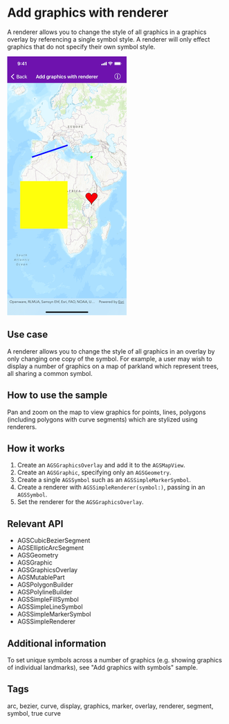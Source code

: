 # Add graphics with renderer

A renderer allows you to change the style of all graphics in a graphics overlay by referencing a single symbol style. A renderer will only effect graphics that do not specify their own symbol style.

![Image of add graphics with renderer](add-graphics-with-renderer.png)

## Use case

A renderer allows you to change the style of all graphics in an overlay by only changing one copy of the symbol. For example, a user may wish to display a number of graphics on a map of parkland which represent trees, all sharing a common symbol.

## How to use the sample

Pan and zoom on the map to view graphics for points, lines, polygons (including polygons with curve segments) which are stylized using renderers.

## How it works

1. Create an `AGSGraphicsOverlay` and add it to the `AGSMapView`.
2. Create an `AGSGraphic`, specifying only an `AGSGeometry`.
3. Create a single `AGSSymbol` such as an `AGSSimpleMarkerSymbol`.
4. Create a renderer with `AGSSimpleRenderer(symbol:)`, passing in an `AGSSymbol`.
5. Set the renderer for the `AGSGraphicsOverlay`.

## Relevant API

* AGSCubicBezierSegment
* AGSEllipticArcSegment
* AGSGeometry
* AGSGraphic
* AGSGraphicsOverlay
* AGSMutablePart
* AGSPolygonBuilder
* AGSPolylineBuilder
* AGSSimpleFillSymbol
* AGSSimpleLineSymbol
* AGSSimpleMarkerSymbol
* AGSSimpleRenderer

## Additional information

To set unique symbols across a number of graphics (e.g. showing graphics of individual landmarks), see "Add graphics with symbols" sample.

## Tags

arc, bezier, curve, display, graphics, marker, overlay, renderer, segment, symbol, true curve
